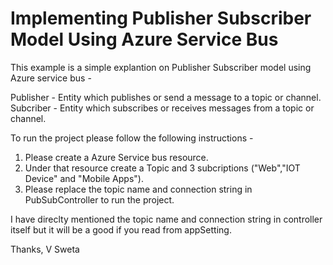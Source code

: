 # Implementing Publisher Subscriber Model Using Azure Service Bus

This example is a simple explantion on Publisher Subscriber model using Azure service bus - 

Publisher - Entity which publishes or send a message to a topic or channel.
Subcriber - Entity which subscribes or receives messages from a topic or channel.

To run the project please follow the following instructions - 
1. Please create a Azure Service bus resource.
2. Under that resource create a Topic and 3 subcriptions ("Web","IOT Device" and "Mobile Apps").
3. Please replace the topic name and connection string in PubSubController to run the project.

I have direclty mentioned the topic name and connection string in controller itself but it will be a good if you read from appSetting.

Thanks,
V Sweta
